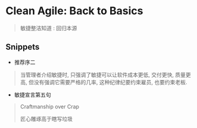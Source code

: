 # Clean Agile: Back to Basics

> 敏捷整洁知道 : 回归本源

## Snippets

- 推荐序二

> 当管理者介绍敏捷时, 只强调了敏捷可以让软件成本更低, 交付更快, 质量更高, 但没有强调它需要严格的几率, 这种纪律纪要约束雇员, 也要约束老板.

- 敏捷宣言第五句

> Craftmanship over Crap
>
> 匠心雕琢高于瞎写垃圾
